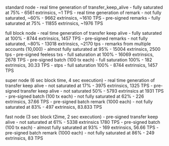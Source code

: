 standard node
	- real time generation of transfer_keep_alive
		- fully saturated at 75%
		- 6561 extrinsics, ~1 TPS
	- real time generation of remark
		- not fully saturated, ~60%
		- 9662 extrinsics, ~1610 TPS
	- pre-signed remarks
		- fully saturated at 75%
		- 11855 extrinsics, ~1976 TPS

full block node
	- real time generation of transfer keep alive
		- fully saturated at 100%
		- 8744 extrinsics, 1457 TPS
	- pre-signed remarks
		- not fully saturated, ~80%
		- 13018 extrinsics, ~2170 tps
	- remarks from multiple accounts (10,000)
		- almost fully saturated at 95%
		- 15004 extrinsics, 2500 tps
	- pre-signed feeless txs
		- full saturation at 100%
		- 16069 extrinsics, 2678 TPS
	- pre-signed batch (100 tx each)
		- full saturation 100%
		- 182 extrinsics, 30.33 TPS
	- stps
		- full saturation 100%
		- 8744 extrinsics, 1457 TPS


super node (6 sec block time, 4 sec execution)
	- real time generation of transfer keep alive
		- not saturated at 17%
		- 3975 extrinsics, 1325 TPS
	- pre-signed transfer keep alive
		- not saturated 50%
		- 5793 extrinsics at 1931 TPS
	- pre-signed batch (100 tx each)
		- not fully saturated at 62%
		- 226 extrinsics, 37.66 TPS
	- pre-signed batch remark (1000 each)
		- not fully saturated at 83%
		- 497 extrinsics, 83.833 TPS

fast node (3 sec block t2ime, 2 sec execution)
	- pre-signed transfer keep alive
		- not saturated at 61%
		- 5338 extrinsics 1780 TPS
	- pre-signed batch (100 tx each)
		- almost fully saturated at 93%
		- 169 extrinsics, 56.66 TPS
	- pre-signed batch remark (1000 each)
		- not fully saturated at 86%
		- 249 extrinsics, 83 TPS
